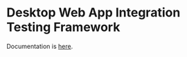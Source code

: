 # Desktop Web App Integration Testing Framework

Documentation is [here](/docs/webapps/integration-testing-framework.md).
